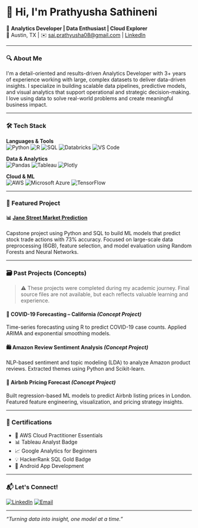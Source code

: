 # 👋 Hi, I'm Prathyusha Sathineni

🎯 **Analytics Developer | Data Enthusiast | Cloud Explorer**  
📍 Austin, TX | ✉️ sai.prathyusha08@gmail.com | [LinkedIn](https://www.linkedin.com/in/prathyushasathineni)

---

### 🔍 About Me

I'm a detail-oriented and results-driven Analytics Developer with 3+ years of experience working with large, complex datasets to deliver data-driven insights. I specialize in building scalable data pipelines, predictive models, and visual analytics that support operational and strategic decision-making. I love using data to solve real-world problems and create meaningful business impact.

---

### 🛠️ Tech Stack

**Languages & Tools**  
![Python](https://img.shields.io/badge/Python-3776AB?style=flat&logo=python&logoColor=white)
![R](https://img.shields.io/badge/R-276DC3?style=flat&logo=r&logoColor=white)
![SQL](https://img.shields.io/badge/SQL-4479A1?style=flat&logo=postgresql&logoColor=white)
![Databricks](https://img.shields.io/badge/Databricks-FF3621?style=flat&logo=databricks&logoColor=white)
![VS Code](https://img.shields.io/badge/VS_Code-007ACC?style=flat&logo=visual-studio-code&logoColor=white)

**Data & Analytics**  
![Pandas](https://img.shields.io/badge/Pandas-150458?style=flat&logo=pandas)
![Tableau](https://img.shields.io/badge/Tableau-E97627?style=flat&logo=tableau&logoColor=white)
![Plotly](https://img.shields.io/badge/Plotly-3F4F75?style=flat&logo=plotly&logoColor=white)

**Cloud & ML**  
![AWS](https://img.shields.io/badge/AWS-232F3E?style=flat&logo=amazon-aws&logoColor=white)
![Microsoft Azure](https://img.shields.io/badge/Azure-0078D4?style=flat&logo=microsoft-azure&logoColor=white)
![TensorFlow](https://img.shields.io/badge/TensorFlow-FF6F00?style=flat&logo=tensorflow&logoColor=white)
 <!-- !
---

### 📈 GitHub Stats

[Prathyusha's GitHub stats](https://github-readme-stats.vercel.app/api?username=p16996&show_icons=true&theme=radical) 
![Top Langs](https://github-readme-stats.vercel.app/api/top-langs/?username=p16996&layout=compact&theme=radical)
-->
---

### 🚀 Featured Project

#### 📊 [Jane Street Market Prediction](https://github.com/p16996/jane-street-market-prediction)  
Capstone project using Python and SQL to build ML models that predict stock trade actions with 73% accuracy. Focused on large-scale data preprocessing (6GB), feature selection, and model evaluation using Random Forests and Neural Networks.

---

### 🗃️ Past Projects (Concepts)

> ⚠️ These projects were completed during my academic journey. Final source files are not available, but each reflects valuable learning and experience.

#### 🏥 COVID-19 Forecasting – California *(Concept Project)*  
Time-series forecasting using R to predict COVID-19 case counts. Applied ARIMA and exponential smoothing models.

#### 🛍️ Amazon Review Sentiment Analysis *(Concept Project)*  
NLP-based sentiment and topic modeling (LDA) to analyze Amazon product reviews. Extracted themes using Python and Scikit-learn.

#### 🏡 Airbnb Pricing Forecast *(Concept Project)*  
Built regression-based ML models to predict Airbnb listing prices in London. Featured feature engineering, visualization, and pricing strategy insights.

---

### 📜 Certifications

- 🏅 AWS Cloud Practitioner Essentials  
- 📊 Tableau Analyst Badge  
- 📈 Google Analytics for Beginners  
- 💡 HackerRank SQL Gold Badge  
- 📱 Android App Development  

---

### 📬 Let's Connect!

[![LinkedIn](https://img.shields.io/badge/LinkedIn-blue?style=flat&logo=linkedin)](https://www.linkedin.com/in/prathyushasathineni)
[![Email](https://img.shields.io/badge/Email-D14836?style=flat&logo=gmail&logoColor=white)](mailto:sai.prathyusha08@gmail.com)

---

_“Turning data into insight, one model at a time.”_
